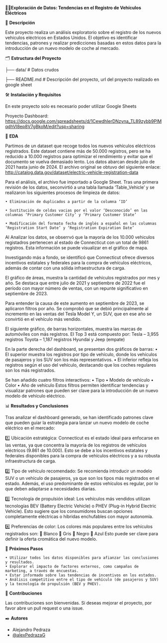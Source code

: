 🚗🔋**Exploración de Datos: Tendencias en el Registro de Vehículos Eléctricos**



📖 **Descripción**

Este proyecto realiza un análisis exploratorio sobre el registro de los nuevos vehiculos eléctricos en Estados Unidos. El objetivo es identificar tendencias, patrones y realizar predicciones basadas en estos datos para la introducción de un nuevo modelo de coche al mercado.



🗂️ **Estructura del Proyecto**

├── data/ # Datos crudos

├── README.md # Descripción del proyecto, url del proyecto realizado en google sheet



🛠️ **Instalación y Requisitos**

En este proyecto solo es necesario poder utilizar Google Sheets 

Proyecto Dashboard: https://docs.google.com/spreadsheets/d/1CewdhIerDNzyna_TL89zybb9PlMqdhVI8ep8V7gBkoM/edit?usp=sharing



📝 **EDA**

Partimos de un dataset que recoge todos los nuevos vehículos eléctricos registrados. Este dataset contiene más de 50.000 registros, pero se ha reducido a 10.000 registros para optimizar el rendimiento y evitar que el documento se vuelva demasiado lento. Los datos abarcan desde julio de 2021 hasta junio de 2024. El archivo original se obtuvo del siguiente enlace: http://catalog.data.gov/dataset/electric-vehicle-registration-data

Para el análisis, el archivo fue importado a Google Sheet. Tras una primera revisión de los datos, seconvirtió a  una tabla llamada ‘Table_Vehicle’ y se realizaron los siguientes procesos de limpieza de datos:

    • Eliminación de duplicados a partir de la columna ‘ID’
    
    • Sustitución de celdas vacias por el valor ‘Desconocido’ en las columnas ‘Primary Customer City’ y ‘Primary Customer State’
    
    • Modificación del formato fecha de inglés a español en las columnas ‘Registration Start Date’ y ‘Registration Expiration Date’
    

Al Analizar los datos, se obserrvó que la mayoría de los 10.000 vehiculos registadros pertenecen al estado de Connecticut con un total de 9861 registros. Esta información se puede visualizar en el gráfico de mapa.

Investigando más a fondo, se identificó que Connecticut ofrece diversos incentivos estatales y federales para la compra de vehículos eléctricos, además de contar con una sólida infraestructura de carga.

El gráfico de áreas, muestra la cantidad de vehículos registrados por mes y año. Se destaca que entre julio de 2021 y septiembre de 2022 fue el período con mayor número de ventas, con un repunte significativo en septiembre de 2023.

Para entender la causa de este aumento en septiembre de 2023, se aplicaron filtros por año. Se comprobó que se debió principalmente al incremento en las ventas del Tesla Model Y, un SUV, que en ese año se convirtió en el vehículo más vendido.

El siguiente gráfico, de barras horizontales, muestra las marcas de automóviles con más registros. El Top 3 está compuesto por:
Tesla – 3,955 registros
Toyota – 1,187 registros
Hyundai y Jeep (empate)

En la parte derecha del dashboard, se presentan dos gráficos de barras:
    • El superior muestra los registros por tipo de vehículo, donde los vehículos de pasajeros y los SUV son los más representativos.
    • El inferior refleja los registros según el uso del vehículo, destacando que los coches regulares son los más registrados.

Se han añadido cuatro filtros interactivos:
    • Tipo
    • Modelo de vehículo
    • Color
    • Año de vehículo
Estos filtros permiten identificar tendencias y visualizar patrones que pueden ser clave para la introducción de un nuevo modelo de vehículo eléctrico.



📊 **Resultados y Conclusiones**

Tras analizar el dashboard generado, se han identificado patrones clave que pueden guiar la estrategia para lanzar un nuevo modelo de coche eléctrico en el mercado:

1️⃣ Ubicación estratégica:
Connecticut es el estado ideal para enfocarse en las ventas, ya que concentra la mayoría de los registros de vehículos eléctricos (9.861 de 10.000).
Esto se debe a los incentivos estatales y federales disponibles para la compra de vehículos eléctricos y a su robusta infraestructura de carga.

2️⃣ Tipo de vehículo recomendado:
Se recomienda introducir un modelo SUV o un vehículo de pasajeros, ya que son los tipos más registrados en el estado.
Además, el uso predominante de estos vehículos es regular, por lo que deben adaptarse a necesidades diarias.

3️⃣ Tecnología de propulsión ideal:
Los vehículos más vendidos utilizan tecnologías BEV (Battery Electric Vehicle) o PHEV (Plug-in Hybrid Electric Vehicle).
Esto sugiere que los consumidores buscan opciones completamente eléctricas o híbridas enchufables con mayor autonomía.

4️⃣ Preferencias de color:
Los colores más populares entre los vehículos registrados son:
🔹 Blanco
🔹 Gris
🔹 Negro
🔹 Azul
Esto puede ser clave para definir la oferta cromática del nuevo modelo.



🔄 **Próximos Pasos**

    • Utilizar todos los datos disponibles para afianzar las conclusiones y resultados.
    • Explorar el impacto de factores externos, como campañas de marketing, a través de encuestas.
    • Estar informado sobre las tendencias de incentivos en los estados.
    • Análisis competitivo entre el tipo de vehículo (de pasajeros y SUV) y la tecnología de propulsión (BEV y PHEV).



🤝 **Contribuciones**

Las contribuciones son bienvenidas. Si deseas mejorar el proyecto, por favor
abre un pull request o una issue.



✒️ **Autores**

- Alejandro Pedraza
- [@alexPedrazaG](https://github.com/alexPedrazaG/Proyecto_Dashboard.git)

